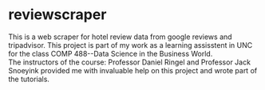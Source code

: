 # reviewscraper

This is a web scraper for hotel review data from google reviews and tripadvisor. This project is part of my work as a learning assisstent in UNC for the class COMP 488--Data Science in the Business World. <br>
The instructors of the course: Professor Daniel Ringel and Professor Jack Snoeyink provided me with invaluable help on this project and wrote part of the tutorials.

